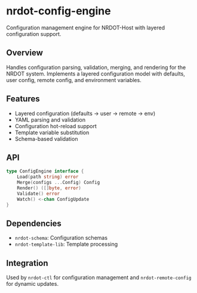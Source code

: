 # nrdot-config-engine

Configuration management engine for NRDOT-Host with layered configuration support.

## Overview
Handles configuration parsing, validation, merging, and rendering for the NRDOT system. Implements a layered configuration model with defaults, user config, remote config, and environment variables.

## Features
- Layered configuration (defaults → user → remote → env)
- YAML parsing and validation
- Configuration hot-reload support
- Template variable substitution
- Schema-based validation

## API
```go
type ConfigEngine interface {
    Load(path string) error
    Merge(configs ...Config) Config
    Render() ([]byte, error)
    Validate() error
    Watch() <-chan ConfigUpdate
}
```

## Dependencies
- `nrdot-schema`: Configuration schemas
- `nrdot-template-lib`: Template processing

## Integration
Used by `nrdot-ctl` for configuration management and `nrdot-remote-config` for dynamic updates.
